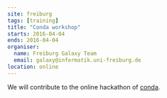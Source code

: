 ```yaml
---
site: freiburg
tags: [training]
title: "Conda workshop"
starts: 2016-04-04
ends: 2016-04-04
organiser:
  name: Freiburg Galaxy Team
  email: galaxy@informatik.uni-freiburg.de
location: online
---
```


We will contribute to the online hackathon of [conda](https://conda.io/docs/).
